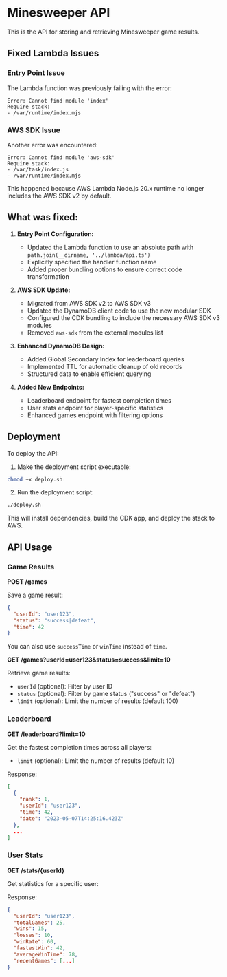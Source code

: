 # Minesweeper API

This is the API for storing and retrieving Minesweeper game results.

## Fixed Lambda Issues

### Entry Point Issue

The Lambda function was previously failing with the error:
```
Error: Cannot find module 'index'
Require stack:
- /var/runtime/index.mjs
```

### AWS SDK Issue

Another error was encountered:
```
Error: Cannot find module 'aws-sdk'
Require stack:
- /var/task/index.js
- /var/runtime/index.mjs
```

This happened because AWS Lambda Node.js 20.x runtime no longer includes the AWS SDK v2 by default.

## What was fixed:

1. **Entry Point Configuration:**
   - Updated the Lambda function to use an absolute path with `path.join(__dirname, '../lambda/api.ts')`
   - Explicitly specified the handler function name
   - Added proper bundling options to ensure correct code transformation

2. **AWS SDK Update:**
   - Migrated from AWS SDK v2 to AWS SDK v3
   - Updated the DynamoDB client code to use the new modular SDK
   - Configured the CDK bundling to include the necessary AWS SDK v3 modules
   - Removed `aws-sdk` from the external modules list

3. **Enhanced DynamoDB Design:**
   - Added Global Secondary Index for leaderboard queries
   - Implemented TTL for automatic cleanup of old records
   - Structured data to enable efficient querying

4. **Added New Endpoints:**
   - Leaderboard endpoint for fastest completion times
   - User stats endpoint for player-specific statistics
   - Enhanced games endpoint with filtering options

## Deployment

To deploy the API:

1. Make the deployment script executable:
```bash
chmod +x deploy.sh
```

2. Run the deployment script:
```bash
./deploy.sh
```

This will install dependencies, build the CDK app, and deploy the stack to AWS.

## API Usage

### Game Results

**POST /games**

Save a game result:
```json
{
  "userId": "user123",
  "status": "success|defeat",
  "time": 42
}
```

You can also use `successTime` or `winTime` instead of `time`.

**GET /games?userId=user123&status=success&limit=10**

Retrieve game results:
- `userId` (optional): Filter by user ID
- `status` (optional): Filter by game status ("success" or "defeat")
- `limit` (optional): Limit the number of results (default 100)

### Leaderboard

**GET /leaderboard?limit=10**

Get the fastest completion times across all players:
- `limit` (optional): Limit the number of results (default 10)

Response:
```json
[
  {
    "rank": 1,
    "userId": "user123",
    "time": 42,
    "date": "2023-05-07T14:25:16.423Z"
  },
  ...
]
```

### User Stats

**GET /stats/{userId}**

Get statistics for a specific user:

Response:
```json
{
  "userId": "user123",
  "totalGames": 25,
  "wins": 15,
  "losses": 10,
  "winRate": 60,
  "fastestWin": 42,
  "averageWinTime": 78,
  "recentGames": [...]
}
``` 